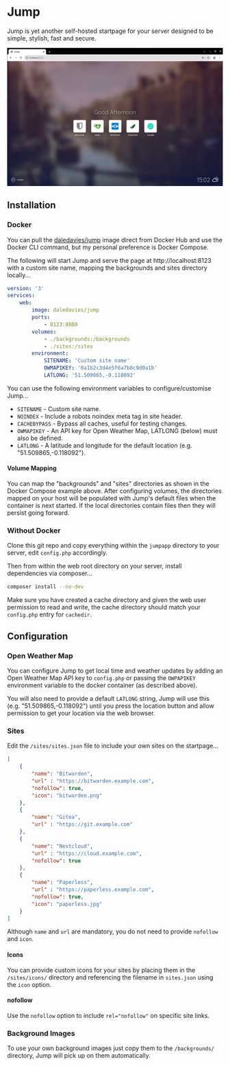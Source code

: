 
# Jump

Jump is yet another self-hosted startpage for your server designed to be simple, stylish, fast and secure.

![screenshot](screenshot.png)


## Installation

### Docker

You can pull the [daledavies/jump](https://hub.docker.com/r/daledavies/jump) image direct from Docker Hub and use the Docker CLI command, but my personal preference is Docker Compose.

The following will start Jump and serve the page at http://localhost:8123 with a custom site name, mapping the backgrounds and sites directory locally...

```yaml
version: '3'
services:
    web:
        image: daledavies/jump
        ports:
            - 8123:8080
        volumes:
            - ./backgrounds:/backgrounds
            - ./sites:/sites
        environment:
            SITENAME: 'Custom site name'
            OWMAPIKEY: '0a1b2c3d4e5f6a7b8c9d0a1b'
            LATLONG: '51.509865,-0.118092'

```

You can use the following environment variables to configure/customise Jump...

- `SITENAME` - Custom site name.
- `NOINDEX` - Include a robots noindex meta tag in site header.
- `CACHEBYPASS` - Bypass all caches, useful for testing changes.
- `OWMAPIKEY` - An API key for Open Weather Map, LATLONG (below) must also be defined.
- `LATLONG` - A latitude and longitude for the default location (e.g. "51.509865,-0.118092").

#### Volume Mapping

You can map the "backgrounds" and "sites" directories as shown in the Docker Compose example above. After configuring volumes, the directories mapped on your host will be populated with Jump's default files when the container is next started. If the local directories contain files then they will persist going forward.

### Without Docker

Clone this git repo and copy everything within the `jumpapp` directory to your server, edit `config.php` accordingly.

Then from within the web root directory on your server, install dependencies via composer...

```bash
composer install --no-dev
```

Make sure you have created a cache directory and given the web user permission to read and write, the cache directory should match your `config.php` entry for `cachedir`.

## Configuration

### Open Weather Map

You can configure Jump to get local time and weather updates by adding an Open Weather Map API key to `config.php` or passing the `OWPAPIKEY ` environment variable to the docker container (as described above).

You will also need to provide a default `LATLONG` string, Jump will use this (e.g. "51.509865,-0.118092") until you press the location button and allow permission to get your location via the web browser. 

### Sites

Edit the `/sites/sites.json` file to include your own sites on the startpage...

```json
[
    {
        "name": "Bitwarden",
        "url" : "https://bitwarden.example.com",
        "nofollow": true,
        "icon": "bitwarden.png"
    },
    {
        "name": "Gitea",
        "url" : "https://git.example.com"
    },
    {
        "name": "Nextcloud",
        "url" : "https://cloud.example.com",
        "nofollow": true
    },
    {
        "name": "Paperless",
        "url" : "https://paperless.example.com",
        "nofollow": true,
        "icon": "paperless.jpg"
    }
]
```

Although `name` and `url` are mandatory, you do not need to provide `nofollow` and `icon`.

#### Icons

You can provide custom icons for your sites by placing them in the `/sites/icons/` directory and referencing the filename in `sites.json` using the `icon` option.

#### nofollow

Use the `nofollow` option to include `rel="nofollow"` on specific site links.

### Background Images

To use your own background images just copy them to the `/backgrounds/` directory, Jump will pick up on them automatically.
